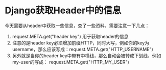 Django获取Header中的信息
====

今天需要从header中获取一些信息，查了一些资料，需要注意一下几点：
1. request.META.get("header key") 用于获取header的信息
1. 注意的是header key必须增加前缀HTTP，同时大写，例如你的key为username，那么应该写成：request.META.get("HTTP_USERNAME")
1. 另外就是当你的header key中带有中横线，那么自动会被转成下划线，例如my-user的写成： request.META.get("HTTP_MY_USER")
